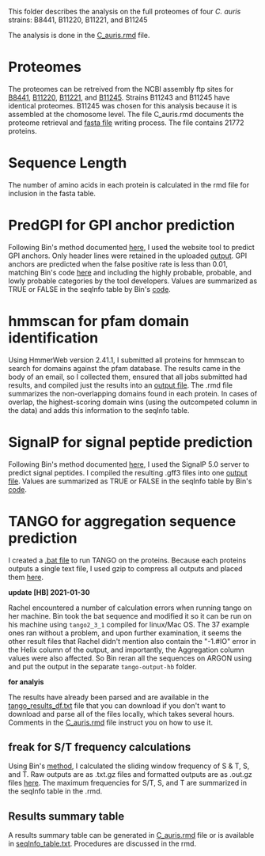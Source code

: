 This folder describes the analysis on the full proteomes of four *C. auris* strains: B8441, B11220, B11221, and B11245

The analysis is done in the [C_auris.rmd](https://github.com/binhe-lab/C037-Cand-auris-adhesin/blob/master/01-global-adhesin-prediction/output/C_auris/C_auris.rmd) file.

# Proteomes

The proteomes can be retreived from the NCBI assembly ftp sites for [B8441](https://ftp.ncbi.nlm.nih.gov/genomes/all/GCA/002/759/435/GCA_002759435.2_Cand_auris_B8441_V2/GCA_002759435.2_Cand_auris_B8441_V2_protein.faa.gz), [B11220](https://ftp.ncbi.nlm.nih.gov/genomes/all/GCA/003/013/715/GCA_003013715.2_ASM301371v2/GCA_003013715.2_ASM301371v2_protein.faa.gz), [B11221](https://ftp.ncbi.nlm.nih.gov/genomes/all/GCF/002/775/015/GCF_002775015.1_Cand_auris_B11221_V1/GCF_002775015.1_Cand_auris_B11221_V1_protein.faa.gz), and [B11245](https://ftp.ncbi.nlm.nih.gov/genomes/all/GCA/008/275/145/GCA_008275145.1_ASM827514v1/GCA_008275145.1_ASM827514v1_protein.faa.gz). Strains B11243 and B11245 have identical proteomes. B11245 was chosen for this analysis because it is assembled at the chomosome level.  The file C_auris.rmd documents the proteome retrieval and [fasta file](https://github.com/binhe-lab/C037-Cand-auris-adhesin/blob/master/01-global-adhesin-prediction/output/C_auris/Caurisfasta.txt) writing process. The file contains 21772 proteins.

# Sequence Length

The number of amino acids in each protein is calculated in the rmd file for inclusion in the fasta table.

# PredGPI for GPI anchor prediction

Following Bin's method documented [here](https://github.com/binhe-lab/C037-Cand-auris-adhesin/tree/master/02-case-studies/output/homolog-properties/2020-10-31), I used the website tool to predict GPI anchors. Only header lines were retained in the uploaded [output](https://github.com/binhe-lab/C037-Cand-auris-adhesin/blob/master/01-global-adhesin-prediction/output/C_auris/PredGPIResults.txt). GPI anchors are predicted when the false positive rate is less than 0.01, matching Bin's code [here](https://github.com/binhe-lab/C037-Cand-auris-adhesin/blob/master/02-case-studies/output/homolog-properties/2020-10-31/homologs-properties.Rmd) and including the highly probable, probable, and lowly probable categories by the tool developers. Values are summarized as TRUE or FALSE in the seqInfo table by Bin's [code](https://github.com/binhe-lab/C037-Cand-auris-adhesin/blob/master/02-case-studies/output/homolog-properties/2020-10-31/homologs-properties.Rmd).

# hmmscan for pfam domain identification

Using HmmerWeb version 2.41.1, I submitted all proteins for hmmscan to search for domains against the pfam database. The results came in the body of an email, so I collected them, ensured that all jobs submitted had results, and compiled just the results into an [output file](https://github.com/binhe-lab/C037-Cand-auris-adhesin/blob/master/01-global-adhesin-prediction/output/C_auris/hmmer_results.txt). The .rmd file summarizes the non-overlapping domains found in each protein. In cases of overlap, the highest-scoring domain wins (using the outcompeted column in the data) and adds this information to the seqInfo table.

# SignalP for signal peptide prediction

Following Bin's method documented [here](https://github.com/binhe-lab/C037-Cand-auris-adhesin/tree/master/02-case-studies/output/homolog-properties/2020-10-31), I used the SignalP 5.0 server to predict signal peptides. I compiled the resulting .gff3 files into one [output file](https://github.com/binhe-lab/C037-Cand-auris-adhesin/blob/master/01-global-adhesin-prediction/output/C_auris/SignalP.txt). Values are summarized as TRUE or FALSE in the seqInfo table by Bin's [code](https://github.com/binhe-lab/C037-Cand-auris-adhesin/blob/master/02-case-studies/output/homolog-properties/2020-10-31/homologs-properties.Rmd).

# TANGO for aggregation sequence prediction

I created a [.bat file](https://github.com/binhe-lab/C037-Cand-auris-adhesin/blob/master/01-global-adhesin-prediction/output/C_auris/tango_in.bat) to run TANGO on the proteins. Because each proteins outputs a single text file, I used gzip to compress all outputs and placed them [here](https://github.com/binhe-lab/C037-Cand-auris-adhesin/tree/master/01-global-adhesin-prediction/output/C_auris/tango-output).

**update [HB] 2021-01-30**

Rachel encountered a number of calculation errors when running tango on her machine. Bin took the bat sequence and modified it so it can be run on his machine using `tango2_3_1` compiled for linux/Mac OS. The 37 example ones ran without a problem, and upon further examination, it seems the other result files that Rachel didn't mention also contain the "-1.#IO" error in the Helix column of the output, and importantly, the Aggregation column values were also affected. So Bin reran all the sequences on ARGON using and put the output in the separate `tango-output-hb` folder.

**for analyis**

The results have already been parsed and are available in the [tango_results_df.txt](https://github.com/binhe-lab/C037-Cand-auris-adhesin/blob/master/01-global-adhesin-prediction/output/C_auris/tango_results_df.txt) file that you can download if you don't want to download and parse all of the files locally, which takes several hours. Comments in the [C_auris.rmd](https://github.com/binhe-lab/C037-Cand-auris-adhesin/blob/master/01-global-adhesin-prediction/output/C_auris/C_auris.rmd) file instruct you on how to use it.

## freak for S/T frequency calculations

Using Bin's [method](https://github.com/binhe-lab/C037-Cand-auris-adhesin/tree/master/02-case-studies/output/homolog-properties), I calculated the sliding window frequency of S & T, S, and T. Raw outputs are as .txt.gz files and formatted outputs are as .out.gz files [here](https://github.com/binhe-lab/C037-Cand-auris-adhesin/tree/master/01-global-adhesin-prediction/output/C_auris/freak). The maximum frequencies for S/T, S, and T are summarized in the seqInfo table in the .rmd.

## Results summary table

A results summary table can be generated in [C_auris.rmd](https://github.com/binhe-lab/C037-Cand-auris-adhesin/blob/master/01-global-adhesin-prediction/output/C_auris/C_auris.rmd) file or is available in [seqInfo_table.txt](https://github.com/binhe-lab/C037-Cand-auris-adhesin/blob/master/01-global-adhesin-prediction/output/C_auris/seqInfo_table.txt). Procedures are discussed in the rmd.
